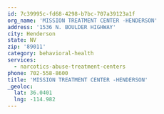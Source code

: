 ```yaml
---
id: 7c39995c-fd68-4298-b7bc-707a39123a1f
org_name: 'MISSION TREATMENT CENTER -HENDERSON'
address: '1536 N. BOULDER HIGHWAY'
city: Henderson
state: NV
zip: '89011'
category: behavioral-health
services:
  - narcotics-abuse-treatment-centers
phone: 702-558-8600
title: 'MISSION TREATMENT CENTER -HENDERSON'
_geoloc:
  lat: 36.0401
  lng: -114.982
---
```

